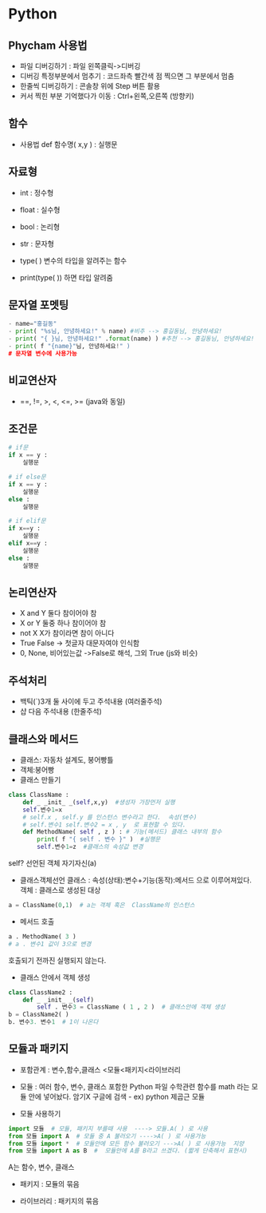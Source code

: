 # Python 

## Phycham 사용법

- 파일 디버깅하기  : 파일 왼쪽클릭->디버깅 
- 디버깅 특정부분에서 멈추기 : 코드좌측 빨간색 점 찍으면 그 부분에서 멈춤
- 한줄씩 디버깅하기 : 콘솔창 위에 Step 버튼 활용
- 커서 찍힌 부분 기억했다가 이동 : Ctrl+왼쪽,오른쪽 (방향키)

## 함수

- 사용법
def 함수명( x,y ) :
	실행문

## 자료형

- int : 정수형
- float : 실수형
- bool : 논리형
- str : 문자형

- type( ) 변수의 타입을 알려주는 함수
- print(type( )) 하면 타입 알려줌

## 문자열 포멧팅
```py
- name="홍길동"
- print( "%s님, 안녕하세요!" % name) #비추 --> 홍길동님, 안녕하세요!
- print( "{ }님, 안녕하세요!" .format(name) ) #추천 --> 홍길동님, 안녕하세요!
- print( f "{name}"님, 안녕하세요!" )
# 문자열 변수에 사용가능
```
## 비교연산자

- ==, !=, >, <, <=, >=  (java와 동일)

## 조건문
```py
# if문
if x == y :
	실행문

# if else문
if x == y :
	실행문
else :
	실행문

# if elif문
if x==y :
	실행문
elif x==y :
	실행문
else :
	실행문
```
## 논리연산자
- X and Y 둘다 참이어야 참
- X or Y 둘중 하나 참이어야 참 
- not X X가 참이라면 참이 아니다
- True False -> 첫글자 대문자여야 인식함 
- 0, None, 비어있는값 ->False로 해석, 그외 True (js와 비슷)

## 주석처리

- 백틱(`)3개 둘 사이에 두고 주석내용 (여러줄주석)
- 샵 다음 주석내용 (한줄주석)

## 클래스와 메서드

- 클래스: 자동차 설계도, 붕어빵틀
- 객체:붕어빵
- 클래스 만들기
```py
class ClassName :
	def _ _init_ _(self,x,y)  #생성자 가장먼저 실행
	self.변수1=x  
    # self.x , self.y 를 인스턴스 변수라고 한다.  속성(변수) 
    # self.변수1 self.변수2 = x , y  로 표현할 수 있다.
	def MethodName( self , z ) : # 기능(메서드) 클래스 내부의 함수
		print( f "{ self . 변수 }" )  #실행문
		self.변수1=z  #클래스의 속성값 변경
```
self? 선언된 객체 자기자신(a)

- 클래스객체선언
클래스 : 속성(상태):변수+기능(동작):메서드 으로 이루어져있다.
객체 : 클래스로 생성된 대상
```py
a = ClassName(0,1)  # a는 객체 혹은  ClassName의 인스턴스

```


- 메서드 호출
```py
a . MethodName( 3 )
# a . 변수1 값이 3으로 변경
```
호출되기 전까진 실행되지 않는다.


- 클래스 안에서 객체 생성
```py
class ClassName2 :
	def _ _init_ _(self)
		self . 변수3 = ClassName ( 1 , 2 )  # 클래스안에 객체 생성
b = ClassName2( )
b. 변수3. 변수1  # 1이 나온다
```

## 모듈과 패키지
- 포함관계 : 변수,함수,클래스 <모듈<패키지<라이브러리

- 모듈 : 여러 함수, 변수, 클래스 포함한 Python 파일
수학관련 함수를 math 라는 모듈 안에 넣어놨다. 암기X 구글에 검색 - ex) python 제곱근 모듈

- 모듈 사용하기   
```py
import 모듈  # 모듈, 패키지 부를때 사용  ----> 모듈.A( ) 로 사용
from 모듈 import A  # 모듈 중 A 불러오기 ---->A( ) 로 사용가능
from 모듈 import *  # 모듈안에 모든 함수 불러오기 --->A( ) 로 사용가능  지양
from 모듈 import A as B  #  모듈안에 A를 B라고 쓰겠다. (짧게 단축해서 표현시)
```
A는 함수, 변수, 클래스

- 패키지 : 모듈의 묶음

- 라이브러리 : 패키지의 묶음


